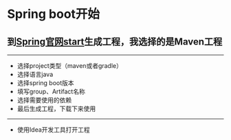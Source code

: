 # Spring boot开始

## 到[Spring官网start](https://start.spring.io/ "start springboot")生成工程，我选择的是Maven工程
---

+ 选择project类型（maven或者gradle）
+ 选择语言java
+ 选择spring boot版本
+ 填写group、Artifact名称
+ 选择需要使用的依赖
+ 最后生成工程，下载下来使用

---

+ 使用Idea开发工具打开工程
